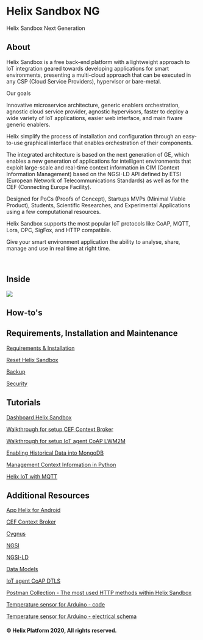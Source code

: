 # Helix Sandbox NG
Helix Sandbox Next Generation

## About

Helix Sandbox is a free back-end platform with a lightweight approach to IoT integration geared towards developing applications for smart environments, presenting a multi-cloud approach that can be executed in any CSP (Cloud Service Providers), hypervisor or bare-metal. 

Our goals

Innovative microservice architecture, generic enablers orchestration, agnostic cloud service provider, agnostic hypervisors, faster to deploy a wide variety of IoT applications, easier web interface, and main fiware generic enablers.

Helix simplify the process of installation and configuration through an easy-to-use graphical interface that enables orchestration of their components.

The integrated architecture is based on the next generation of GE, which enables a new generation of applications for intelligent environments that exploit large-scale and real-time context information in CIM (Context Information Management) based on the NGSI-LD API defined by ETSI (European Network of Telecommunications Standards) as well as for the CEF (Connecting Europe Facility).

Designed for PoCs (Proofs of Concept), Startups MVPs (Minimal Viable Product), Students, Scientific Researches, and Experimental Applications using a few computational resources.

Helix Sandbox supports the most popular IoT protocols like CoAP, MQTT, Lora, OPC, SigFox, and HTTP compatible.

Give your smart environment application the ability to analyse, share, manage and use in real time at right time.

<br>

## Inside 

<img src="https://github.com/Helix-Platform/Sandbox-NG/blob/master/images/helixsandbox_ng_white.png">

<br>

## How-to's

## Requirements, Installation and Maintenance
    
   <a href="docs/requirements.md">Requirements & Installation</a>
  
   <a href="docs/reset.md">Reset Helix Sandbox</a>
   
   <a href="docs/backup.md">Backup</a>
   
   <a href="docs/security.md">Security</a>

## Tutorials

   <a href="docs/accessing.md">Dashboard Helix Sandbox</a>
   
   <a href="docs/create_broker.md">Walkthrough for setup CEF Context Broker</a>
   
   <a href="docs/coap_lwm2m.md">Walkthrough for setup IoT agent CoAP LWM2M</a>
      
   <a href="docs/cygnus_historical_storage.md">Enabling Historical Data into MongoDB</a>   
   
   <a href="docs/python.md">Management Context Information in Python</a>
   
   <a href="https://github.com/fabiocabrini/helix-IoT-MQTT">Helix IoT with MQTT</a>
     
## Additional Resources

   <a href="https://play.google.com/store/apps/details?id=br.net.smit.helix">App Helix for Android</a>
  
   <a href="https://fiware-orion.readthedocs.io/en/master/index.html">CEF Context Broker</a>
   
   <a href="https://fiware-cygnus.readthedocs.io/en/latest/">Cygnus</a>
  
   <a href="https://www.etsi.org/deliver/etsi_gs/CIM/001_099/009/01.01.01_60/gs_CIM009v010101p.pdf">NGSI</a>

   <a href="https://github.com/FIWARE/tutorials.Linked-Data/blob/master/README.md">NGSI-LD</a>

   <a href="https://fiware-datamodels.readthedocs.io/en/latest/index.html">Data Models</a>

   <a href="https://github.com/m4n3dw0lf/SecureFiware">IoT agent CoAP DTLS</a>

   <a href="https://github.com/fabiocabrini/helix-sandbox/blob/master/dht%20demo.postman_collection.json">Postman Collection - The most used HTTP methods within Helix Sandbox</a>

   <a href="https://goo.gl/nX8iMG">Temperature sensor for Arduino - code</a>

   <a href="https://goo.gl/TxBwJa">Temperature sensor for Arduino - electrical schema</a>


#### © Helix Platform 2020, All rights reserved.
